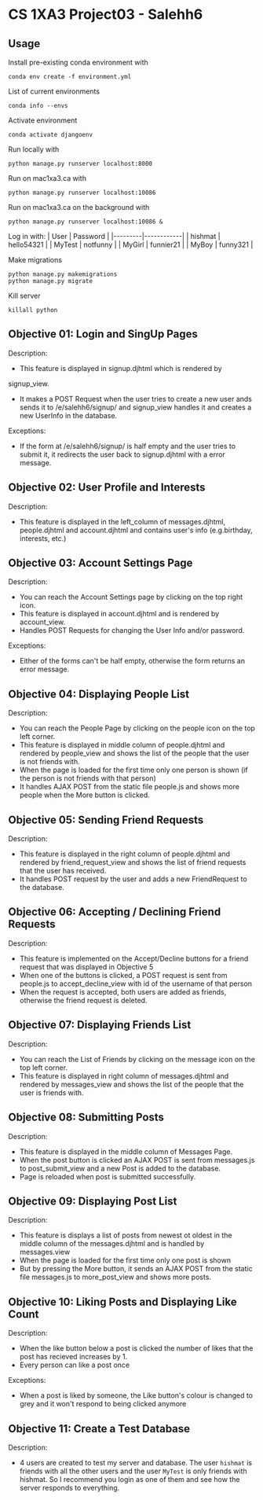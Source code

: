 # CS 1XA3 Project03 - Salehh6

## Usage

Install pre-existing conda environment with

    conda env create -f environment.yml

List of current environments

    conda info --envs

Activate environment

    conda activate djangoenv

Run locally with

    python manage.py runserver localhost:8000

Run on mac1xa3.ca with

    python manage.py runserver localhost:10086

Run on mac1xa3.ca on the background with

    python manage.py runserver localhost:10086 &

Log in with:
| User    | Password   |
|---------|------------|
| hishmat | hello54321 |
| MyTest  | notfunny   |
| MyGirl  | funnier21  |
| MyBoy   | funny321   |

Make migrations

    python manage.py makemigrations
    python manage.py migrate

Kill server

    killall python

## Objective 01: Login and SingUp Pages

Description:

* This feature is displayed in signup.djhtml which is rendered by

signup_view.

* It makes a POST Request when the user tries to create a new user ands sends it to /e/salehh6/signup/ and signup_view handles it and creates a new UserInfo in the database.

Exceptions:

* If the form at /e/salehh6/signup/ is half empty and the user tries to submit it, it redirects the user back to signup.djhtml with a error message.

## Objective 02: User Profile and Interests

Description:

* This feature is displayed in the left_column of messages.djhtml, people.djhtml and account.djhtml and contains user's info (e.g.birthday, interests, etc.)

## Objective 03: Account Settings Page

Description:

* You can reach the Account Settings page by clicking on the top right icon.
* This feature is displayed in account.djhtml and is rendered by account_view.
* Handles POST Requests for changing the User Info and/or password.

Exceptions:

* Either of the forms can't be half empty, otherwise the form returns an error message.

## Objective 04: Displaying People List

Description:

* You can reach the People Page by clicking on the people icon on the top left corner.
* This feature is displayed in middle column of people.djhtml and rendered by people_view and shows the list of the people that the user is not friends with.
* When the page is loaded for the first time only one person is shown (if the person is not friends with that person)
* It handles AJAX POST from the static file people.js and shows more people when the More button is clicked.

## Objective 05: Sending Friend Requests

Description:

* This feature is displayed in the right column of people.djhtml and rendered by friend_request_view and shows the list of friend requests that the user has received.
* It handles POST request by the user and adds a new FriendRequest to the database.

## Objective 06: Accepting / Declining Friend Requests

Description:

* This feature is implemented on the Accept/Decline buttons for a friend request that was displayed in Objective 5
* When one of the buttons is clicked, a POST request is sent from people.js to  accept_decline_view with id of the username of that person
* When the request is accepted, both users are added as friends, otherwise the friend request is deleted.

## Objective 07: Displaying Friends List

Description:

* You can reach the List of Friends by clicking on the message icon on the top left corner.
* This feature is displayed in right column of messages.djhtml and rendered by messages_view and shows the list of the people that the user is friends with.

## Objective 08: Submitting Posts

Description:

* This feature is displayed in the middle column of Messages Page.
* When the post button is clicked an AJAX POST is sent from messages.js to post_submit_view and a new Post is added to the database.
* Page is reloaded when post is submitted successfully.

## Objective 09: Displaying Post List

Description:

* This feature is displays a list of posts from newest ot oldest in the middle column of the messages.djhtml and is handled by messages.view
* When the page is loaded for the first time only one post is shown
* But by pressing the More button, it sends an AJAX POST from the static file messages.js to more_post_view and shows more posts.

## Objective 10: Liking Posts and Displaying Like Count

Description:

* When the like button below a post is clicked the number of likes that the post has recieved increases by 1.
* Every person can like a post once

Exceptions:

* When a post is liked by someone, the Like button's colour is changed to grey and it won't respond to being clicked anymore

## Objective 11: Create a Test Database

Description:

* 4 users are created to test my server and database. The user `hishmat` is friends with all the other users and the user `MyTest` is only friends with hishmat. So I recommend you login as one of them and see how the server responds to everything.

